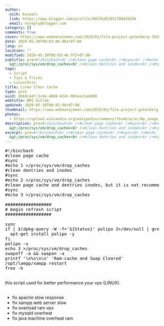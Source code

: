 ```yaml
---
author:
  nick: Kuswati
  link: https://www.blogger.com/profile/09256263851708439294
  email: noreply@blogger.com
category: []
comments: true
cover: https://www.webmanajemen.com/2019/01/film-project-gutenberg-2018-subtitle/ab93c1b0256b581497d4d4eabe9ad5c3.png
date: 2020-05-30T00:03:00.002+07:00
lang: en
location: ""
modified: 2020-05-30T00:03:46.972+07:00
subtitle: pre>#!/bin/bash<br />#clean page cache<br />#sync<br />#echo 1
  &gt;/proc/sys/vm/drop_caches<br />#clean dentries and inodes<br />#sync<br
tags:
  - Script
  - Tips & Tricks
  - Linux/Unix
title: Linux Clear Cache
type: post
uuid: db68c44f-5c4e-4888-824c-065ae21add60
webtitle: WMI Gitlab
updated: 2020-05-30T00:03:46+07:00
thumbnail: https://www.webmanajemen.com/2019/01/film-project-gutenberg-2018-subtitle/ab93c1b0256b581497d4d4eabe9ad5c3.png
photos:
  - https://upload.wikimedia.org/wikipedia/commons/thumb/a/ac/No_image_available.svg/2048px-No_image_available.svg.png
description: pre>#!/bin/bash<br />#clean page cache<br />#sync<br />#echo 1
  &gt;/proc/sys/vm/drop_caches<br />#clean dentries and inodes<br />#sync<br
excerpt: pre>#!/bin/bash<br />#clean page cache<br />#sync<br />#echo 1
  &gt;/proc/sys/vm/drop_caches<br />#clean dentries and inodes<br />#sync<br
---
```


<pre>#!/bin/bash<br>#clean page cache<br>#sync<br>#echo 1 &gt;/proc/sys/vm/drop_caches<br>#clean dentries and inodes<br>#sync<br>#echo 2 &gt;/proc/sys/vm/drop_caches<br>#clean page cache and dentries inodes, but it is not recommended in production instead use "echo 1"<br>#sync<br>#echo 3 &gt;/proc/sys/vm/drop_caches<br><br>##################<br># begin refresh script<br>##################<br><br>sync<br>if [ $(dpkg-query -W -f='${Status}' polipo 2&gt;/dev/null | grep -c "ok installed") -eq 0 ]; then<br>  apt-get install polipo -y<br>fi<br>polipo -x<br>echo 3 &gt;/proc/sys/vm/drop_caches<br>swapoff -a &amp;&amp; swapon -a<br>printf '\n%s\n\n' 'Ram-cache and Swap Cleared'<br>/opt/lampp/xampp restart<br>free -h<br></pre><br>this script used for better performance your vps (LINUX). <br><br><ul><li>fix apache slow response</li><li>fix xampp web server slow</li><li>fix overload ram vps</li><li>fix mysqld overheat</li><li>fix java machine overheat ram</li></ul>